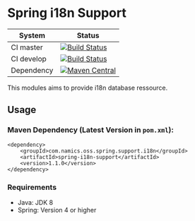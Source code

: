 # Spring i18n Support

System        | Status
--------------|------------------------------------------------        
CI master     | [![Build Status][travis-master]][travis-url]
CI develop    | [![Build Status][travis-develop]][travis-url]
Dependency    | [![Maven Central](https://maven-badges.herokuapp.com/maven-central/com.namics.oss.spring.support.i18n/spring-i18n-support/badge.svg)](https://maven-badges.herokuapp.com/maven-central/com.namics.oss.spring.support.i18n/spring-i18n-support)

This modules aims to provide i18n database ressource.

## Usage

### Maven Dependency (Latest Version in `pom.xml`):

	<dependency>
		<groupId>com.namics.oss.spring.support.i18n</groupId>
		<artifactId>spring-i18n-support</artifactId>
		<version>1.1.0</version>
	</dependency>
	
### Requirements	

- Java: JDK 8 
- Spring: Version 4 or higher

[travis-master]: https://travis-ci.org/namics/spring-i18n-support.svg?branch=master
[travis-develop]: https://travis-ci.org/namics/spring-i18n-support.svg?branch=develop
[travis-url]: https://travis-ci.org/namics/spring-i18n-support